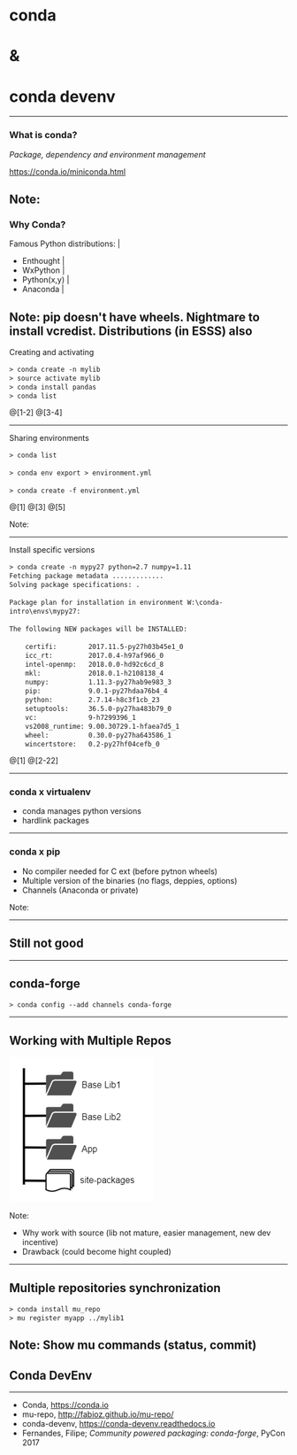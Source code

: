 # conda
# &
# conda devenv

---

### What is conda?

*Package, dependency and environment management*

https://conda.io/miniconda.html

Note:
---

### Why Conda?

Famous Python distributions: |
- Enthought |
- WxPython |
- Python(x,y) |
- Anaconda |

Note:
pip doesn't have wheels. Nightmare to install vcredist. Distributions (in ESSS) also
---

Creating and activating 
```shell
> conda create -n mylib
> source activate mylib
> conda install pandas
> conda list
```
@[1-2]
@[3-4]

---

Sharing environments

```shell
> conda list

> conda env export > environment.yml

> conda create -f environment.yml
```

@[1]
@[3]
@[5]

Note:

---

Install specific versions

```shell
> conda create -n mypy27 python=2.7 numpy=1.11
Fetching package metadata .............
Solving package specifications: .

Package plan for installation in environment W:\conda-intro\envs\mypy27:

The following NEW packages will be INSTALLED:

    certifi:        2017.11.5-py27h03b45e1_0
    icc_rt:         2017.0.4-h97af966_0
    intel-openmp:   2018.0.0-hd92c6cd_8
    mkl:            2018.0.1-h2108138_4
    numpy:          1.11.3-py27hab9e983_3
    pip:            9.0.1-py27hdaa76b4_4
    python:         2.7.14-h8c3f1cb_23
    setuptools:     36.5.0-py27ha483b79_0
    vc:             9-h7299396_1
    vs2008_runtime: 9.00.30729.1-hfaea7d5_1
    wheel:          0.30.0-py27ha643586_1
    wincertstore:   0.2-py27hf04cefb_0
```

@[1]
@[2-22]

---

### conda x virtualenv

- conda manages python versions
- hardlink packages

---

### conda x pip

<ul>
<li>No compiler needed for C ext <span class="fragment">(before pytnon wheels)</span></li>
<li>Multiple version of the binaries (no flags, deppies, options)</li>
<li>Channels (Anaconda or private)</li>
</ul>

Note:

---

## Still not good

---

## conda-forge

```
> conda config --add channels conda-forge
```
---

## Working with Multiple Repos

![mu-repo](assets/mu-repo.png)

Note:
- Why work with source (lib not mature, easier management, new dev incentive)
- Drawback (could become hight coupled)
---

## Multiple repositories synchronization

```shell
> conda install mu_repo
> mu register myapp ../mylib1
```

Note:
Show mu commands (status, commit)
---

## Conda DevEnv

---

- Conda, https://conda.io
- mu-repo, http://fabioz.github.io/mu-repo/
- conda-devenv, https://conda-devenv.readthedocs.io
- Fernandes, Filipe; *Community powered packaging: conda-forge*, PyCon 2017
